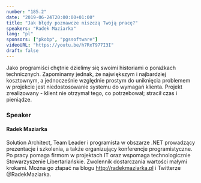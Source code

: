 ```yaml
---
number: "185.2"
date: "2019-06-24T20:00:00+01:00"
title: "Jak błędy poznawcze niszczą Twoją pracę?"
speakers: "Radek Maziarka"
lang: "pl"
sponsors: ["pkobp", "pgssoftware"]
videoURL: "https://youtu.be/h7RxT977I3I"
draft: false
---
```


Jako programiści chętnie dzielimy się swoimi historiami o porażkach technicznych. Zapominamy jednak, że największym i najbardziej kosztownym, a jednocześnie względnie prostym do uniknięcia problemem w projekcie jest niedostosowanie systemu do wymagań klienta. Projekt zrealizowany - klient nie otrzymał tego, co potrzebował; stracił czas i pieniądze.


### Speaker

#### Radek Maziarka
Solution Architect, Team Leader i programista w obszarze .NET prowadzący prezentacje i szkolenia, a także organizujący konferencje programistyczne. Po pracy pomaga firmom w projektach IT oraz wspomaga technologicznie Stowarzyszenie Libertariańskie. Zwolennik dostarczania wartości małymi krokami. Można go złapać na blogu http://radekmaziarka.pl i Twitterze @RadekMaziarka.